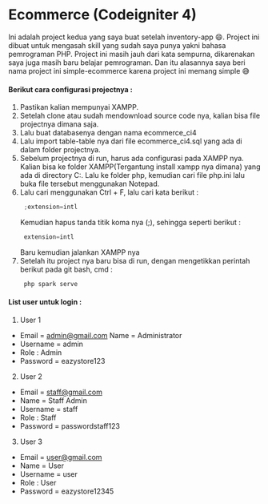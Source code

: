# Ecommerce (Codeigniter 4)

Ini adalah project kedua yang saya buat setelah inventory-app :smile:. Project ini dibuat untuk mengasah skill yang sudah saya punya yakni bahasa pemrograman PHP. Project ini masih jauh dari kata sempurna, dikarenakan saya juga masih baru belajar pemrograman. Dan itu alasannya saya beri nama project ini simple-ecommerce karena project ini memang simple :sweat_smile:

<h4>Berikut cara configurasi projectnya : </h4>

1. Pastikan kalian mempunyai XAMPP.
2. Setelah clone atau sudah mendownload source code nya, kalian bisa file projectnya dimana saja.
3. Lalu buat databasenya dengan nama ecommerce_ci4
4. Lalu import table-table nya dari file ecommerce_ci4.sql yang ada di dalam folder projectnya.
5. Sebelum projectnya di run, harus ada configurasi pada XAMPP nya. Kalian bisa ke folder XAMPP(Tergantung install xampp nya dimana) yang ada di directory C:. Lalu ke folder php, kemudian cari file php.ini lalu buka file tersebut menggunakan Notepad. 
6. Lalu cari menggunakan Ctrl + F, lalu cari kata berikut : 
   ```javascript
    ;extension=intl
   ```
   Kemudian hapus tanda titik koma nya (;), sehingga seperti berikut : 
   ```javascript
    extension=intl
   ```
   Baru kemudian jalankan XAMPP nya
7. Setelah itu project nya baru bisa di run, dengan mengetikkan perintah berikut pada git bash, cmd :
   ```javascript
    php spark serve
   ```
   
   
<h4>List user untuk login : </h4>

1. User 1
- Email = admin@gmail.com  Name = Administrator
- Username = admin
- Role : Admin
- Password = eazystore123

2. User 2
- Email = staff@gmail.com
- Name = Staff Admin
- Username = staff
- Role : Staff
- Password = passwordstaff123

3. User 3
- Email = user@gmail.com
- Name = User
- Username = user
- Role : User
- Password = eazystore12345
